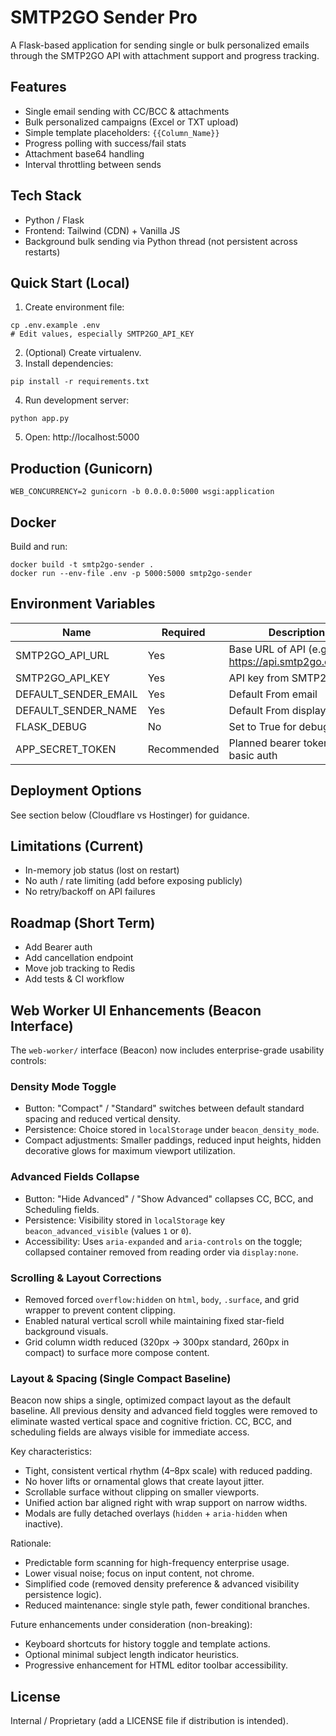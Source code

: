 # SMTP2GO Sender Pro

A Flask-based application for sending single or bulk personalized emails through the SMTP2GO API with attachment support and progress tracking.

## Features
- Single email sending with CC/BCC & attachments
- Bulk personalized campaigns (Excel or TXT upload)
- Simple template placeholders: `{{Column_Name}}`
- Progress polling with success/fail stats
- Attachment base64 handling
- Interval throttling between sends

## Tech Stack
- Python / Flask
- Frontend: Tailwind (CDN) + Vanilla JS
- Background bulk sending via Python thread (not persistent across restarts)

## Quick Start (Local)
1. Create environment file:
```
cp .env.example .env
# Edit values, especially SMTP2GO_API_KEY
```
2. (Optional) Create virtualenv.
3. Install dependencies:
```
pip install -r requirements.txt
```
4. Run development server:
```
python app.py
```
5. Open: http://localhost:5000

## Production (Gunicorn)
```
WEB_CONCURRENCY=2 gunicorn -b 0.0.0.0:5000 wsgi:application
```

## Docker
Build and run:
```
docker build -t smtp2go-sender .
docker run --env-file .env -p 5000:5000 smtp2go-sender
```

## Environment Variables
| Name | Required | Description |
|------|----------|-------------|
| SMTP2GO_API_URL | Yes | Base URL of API (e.g. https://api.smtp2go.com/v3) |
| SMTP2GO_API_KEY | Yes | API key from SMTP2GO |
| DEFAULT_SENDER_EMAIL | Yes | Default From email |
| DEFAULT_SENDER_NAME | Yes | Default From display name |
| FLASK_DEBUG | No | Set to True for debug mode |
| APP_SECRET_TOKEN | Recommended | Planned bearer token for basic auth |

## Deployment Options
See section below (Cloudflare vs Hostinger) for guidance.

## Limitations (Current)
- In-memory job status (lost on restart)
- No auth / rate limiting (add before exposing publicly)
- No retry/backoff on API failures

## Roadmap (Short Term)
- Add Bearer auth
- Add cancellation endpoint
- Move job tracking to Redis
- Add tests & CI workflow

## Web Worker UI Enhancements (Beacon Interface)
The `web-worker/` interface (Beacon) now includes enterprise-grade usability controls:

### Density Mode Toggle
- Button: "Compact" / "Standard" switches between default standard spacing and reduced vertical density.
- Persistence: Choice stored in `localStorage` under `beacon_density_mode`.
- Compact adjustments: Smaller paddings, reduced input heights, hidden decorative glows for maximum viewport utilization.

### Advanced Fields Collapse
- Button: "Hide Advanced" / "Show Advanced" collapses CC, BCC, and Scheduling fields.
- Persistence: Visibility stored in `localStorage` key `beacon_advanced_visible` (values `1` or `0`).
- Accessibility: Uses `aria-expanded` and `aria-controls` on the toggle; collapsed container removed from reading order via `display:none`.

### Scrolling & Layout Corrections
- Removed forced `overflow:hidden` on `html`, `body`, `.surface`, and grid wrapper to prevent content clipping.
- Enabled natural vertical scroll while maintaining fixed star-field background visuals.
- Grid column width reduced (320px → 300px standard, 260px in compact) to surface more compose content.

### Layout & Spacing (Single Compact Baseline)
Beacon now ships a single, optimized compact layout as the default baseline. All previous density and advanced field toggles were removed to eliminate wasted vertical space and cognitive friction. CC, BCC, and scheduling fields are always visible for immediate access.

Key characteristics:
- Tight, consistent vertical rhythm (4–8px scale) with reduced padding.
- No hover lifts or ornamental glows that create layout jitter.
- Scrollable surface without clipping on smaller viewports.
- Unified action bar aligned right with wrap support on narrow widths.
- Modals are fully detached overlays (`hidden` + `aria-hidden` when inactive).

Rationale:
- Predictable form scanning for high-frequency enterprise usage.
- Lower visual noise; focus on input content, not chrome.
- Simplified code (removed density preference & advanced visibility persistence logic).
- Reduced maintenance: single style path, fewer conditional branches.

Future enhancements under consideration (non-breaking):
- Keyboard shortcuts for history toggle and template actions.
- Optional minimal subject length indicator heuristics.
- Progressive enhancement for HTML editor toolbar accessibility.

## License
Internal / Proprietary (add a LICENSE file if distribution is intended).
